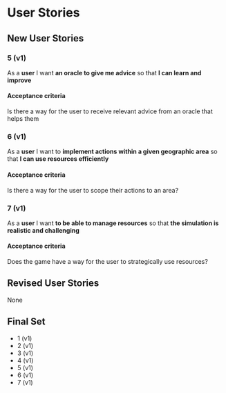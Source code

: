 # User Stories

## New User Stories

### 5 (v1)

As a **user** I want **an oracle to give me advice** so that **I can learn and improve**

#### Acceptance criteria

Is there a way for the user to receive relevant advice from an oracle that helps them

### 6 (v1)

As a **user** I want to **implement actions within a given geographic area** so that **I can use resources efficiently**

#### Acceptance criteria

Is there a way for the user to scope their actions to an area?

### 7 (v1)

As a **user** I want **to be able to manage resources** so that **the simulation is realistic and challenging**

#### Acceptance criteria

Does the game have a way for the user to strategically use resources?

## Revised User Stories

None

## Final Set

-   1 (v1)
-   2 (v1)
-   3 (v1)
-   4 (v1)
-   5 (v1)
-   6 (v1)
-   7 (v1)
